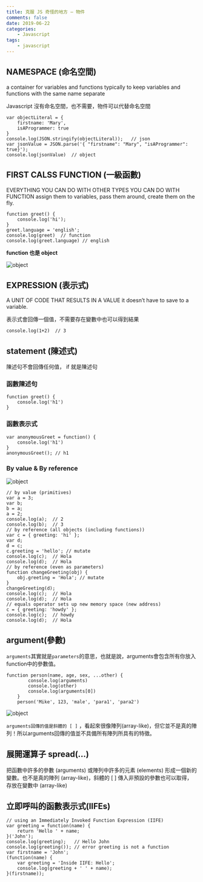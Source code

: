 ```yaml
---
title: 克服 JS 奇怪的地方 — 物件
comments: false
date: 2019-06-22
categories:
    - Javascript
tags:
    - javascript
---
```


## NAMESPACE (命名空間)

a container for variables and functions
typically to keep variables and functions with the same name separate

Javascript 沒有命名空間，也不需要，物件可以代替命名空間
```
var objectLiteral = {
    firstname: 'Mary',
    isAProgrammer: true
}
console.log(JSON.stringify(objectLiteral));   // json
var jsonValue = JSON.parse('{ "firstname": "Mary", "isAProgrammer": true}');
console.log(jsonValue)  // object
```

## FIRST CALSS FUNCTION (一級函數)

EVERYTHING YOU CAN DO WITH OTHER TYPES YOU CAN DO WITH FUNCTION
assign them to variables, pass them around, create them on the fly.
```
function greet() {
    console.log('hi');
}
greet.language = 'english';
console.log(greet)  // function
console.log(greet.language) // english
```

**function 也是 object**

![object](0_HCdP2iVGbMKN8Mhh.png)

## EXPRESSION (表示式)

A UNIT OF CODE THAT RESULTS IN A VALUE
it doesn’t have to save to a variable.

表示式會回傳一個值，不需要存在變數中也可以得到結果
```
console.log(1+2)  // 3
```

## statement (陳述式)
陳述句不會回傳任何值， if 就是陳述句

### 函數陳述句
```
function greet() {
    console.log('h1')
}
```

### 函數表示式
```
var anonymousGreet = function() {
    console.log('h1')
}
anonymousGreet(); // h1
```

### By value & By reference

![object](0_g6T4wq59aBld1ufc.png)
```
// by value (primitives)
var a = 3;
var b;
b = a;
a = 2;
console.log(a);  // 2
console.log(b);  // 3
// by reference (all objects (including functions))
var c = { greeting: 'hi' };
var d;
d = c;
c.greeting = 'hello'; // mutate
console.log(c);  // Hola
console.log(d);  // Hola
// by reference (even as parameters)
function changeGreeting(obj) {
    obj.greeting = 'Hola'; // mutate   
}
changeGreeting(d);
console.log(c);  // Hola
console.log(d);  // Hola
// equals operator sets up new memory space (new address)
c = { greeting: 'howdy' };
console.log(c);  // howdy
console.log(d);  // Hola
```

## argument(參數)
`arguments`其實就是`parameters`的意思，也就是說，arguments會包含所有你放入function中的參數值。
```
function person(name, age, sex, ...other) {
		console.log(arguments)
		console.log(other)
		console.log(arguments[0])
	}
	person('Mike', 123, 'male', 'para1', 'para2')
```

![object](0_ODiFG8b03q4iEG_E.png)

`arguments回傳的值是斜體的 [ ]` ，看起來很像陣列(array-like)，但它並不是真的陣列！所以arguments回傳的值並不具備所有陣列所具有的特徵。

## 展開運算子 spread(…)
把函數中許多的參數 (arguments) 或陣列中許多的元素 (elements) 形成一個新的變數。也不是真的陣列 (array-like)，斜體的 [ ]
傳入非預設的參數也可以取得，存放在變數中 (array-like)

## 立即呼叫的函數表示式(IIFEs)
```
// using an Immediately Invoked Function Expression (IIFE)
var greeting = function(name) {
    return 'Hello ' + name;
}('John');
console.log(greeting);   // Hello John
console.log(greeting()); // error greeting is not a function
var firstname = 'John';
(function(name) {
    var greeting = 'Inside IIFE: Hello';
    console.log(greeting + ' ' + name);
}(firstname));
```